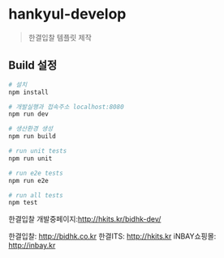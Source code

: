 # hankyul-develop

> 한결입찰 템플릿 제작

## Build 설정

``` bash
# 설치
npm install

# 개발실행과 접속주소 localhost:8080
npm run dev

# 생산환경 생성
npm run build

# run unit tests
npm run unit

# run e2e tests
npm run e2e

# run all tests
npm test
```
한결입찰 개발중페이지:http://hkits.kr/bidhk-dev/

한결입찰: http://bidhk.co.kr
한결ITS: http://hkits.kr
iNBAY쇼핑몰: http://inbay.kr
